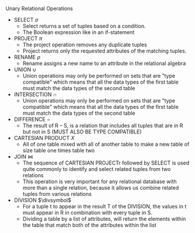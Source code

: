 Unary Relational Operations
- SELECT $\sigma$
	- Select returns a set of tuples based on a condition.
	- The Boolean expression like in an if-statement
- PROJECT $\pi$
	- The project operation removes any duplicate tuples
	- Project returns only the requested attributes of the matching tuples.
- RENAME $\rho$
	- Rename assigns a new name to an attribute in the relational algebra
- UNION $\cup$
	- Union operations may only be performed on sets that are "type compatible" which means that all the data types of the first table must match the data types of the second table
- INTERSECTION $\cap$
	- Union operations may only be performed on sets that are "type compatible" which means that all the data types of the first table must match the data types of the second table
- DIFFERENCE $-$
	- The result of R – S, is a relation that includes all tuples that are in R but not in S (MUST ALSO BE TYPE COMPATIBLE)
- CARTESIAN PRODUCT $X$
	- All of one table mixed with all of another table to make a new table of size table one times table two
- JOIN $\bowtie$ 
	- The sequence of CARTESIAN PROJECTr followed by SELECT is used quite commonly to identify and select related tuples from two relations
	- This operation is very important for any relational database with more than a single relation, because it allows us combine related tuples from various relations
 - DIVISION $\divsymbol$
	 - For a tuple t to appear in the result T of the DIVISION, the values in t must appear in R in combination with every tuple in S.
	 - Dividing a table by a list of attributes, will return the elements within the table that match both of the attributes within the list